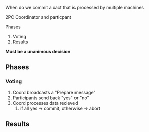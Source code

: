
When do we commit a xact that is processed by multiple machines

2PC
Coordinator and particpant

Phases
1. Voting
2. Results

**Must be a unanimous decision**
## Phases
### Voting
1. Coord broadcasts a "Prepare message"
2. Participants send back "yes" or "no"
3. Coord processes data recieved
	1. if all yes -> commit, otherwise -> abort

## Results
